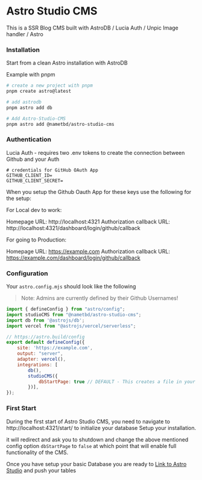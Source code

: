 # Astro Studio CMS

This is a SSR Blog CMS built with AstroDB / Lucia Auth / Unpic Image handler / Astro

### Installation

Start from a clean Astro installation with AstroDB

Example with pnpm

```sh
# create a new project with pnpm
pnpm create astro@latest
```

```sh
# add astrodb
pnpm astro add db
```

```sh
# Add Astro-Studio-CMS
pnpm astro add @nametbd/astro-studio-cms
```

### Authentication

Lucia Auth - requires two .env tokens to create the connection between Github and your Auth

```
# credentials for GitHub OAuth App
GITHUB_CLIENT_ID=
GITHUB_CLIENT_SECRET=
```

When you setup the Github Oauth App for these keys use the following for the setup:

For Local dev to work:

Homepage URL: http://localhost:4321
Authorization callback URL: http://localhost:4321/dashboard/login/github/callback

For going to Production:

Homepage URL: https://example.com
Authorization callback URL: https://example.com/dashboard/login/github/callback

### Configuration

Your `astro.config.mjs` should look like the following

> Note: Admins are currently defined by their Github Usernames!

```mjs
import { defineConfig } from "astro/config";
import studioCMS from "@nametbd/astro-studio-cms";
import db from '@astrojs/db';
import vercel from "@astrojs/vercel/serverless";

// https://astro.build/config
export default defineConfig({
	site: 'https://example.com',
	output: "server",
	adapter: vercel(),
	integrations: [
        db(),
        studioCMS({
            dbStartPage: true // DEFAULT - This creates a file in your /src/pages folder to allow first initialization and config of the installation
        })],
});
```

### First Start

During the first start of Astro Studio CMS, you need to navigate to http://localhost:4321/start/ to initialize your database Setup your installation.

it will redirect and ask you to shutdown and change the above mentioned config option `dbStartPage` to `false` at which point that will enable full functionality of the CMS.

Once you have setup your basic Database you are ready to [Link to Astro Studio](https://docs.astro.build/en/recipes/studio/#create-a-new-studio-project) and push your tables

